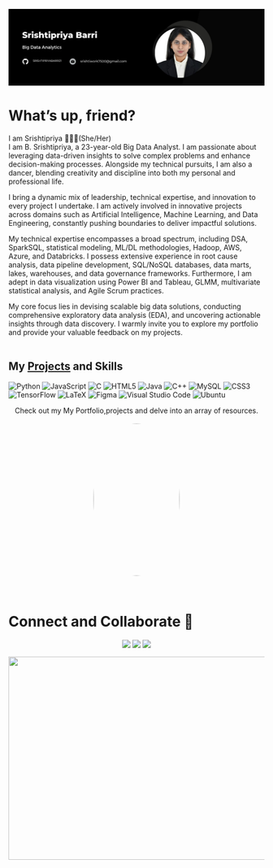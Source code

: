 [![MastHead](Cover.jpg)](https://portfolio-srishtipriya.onrender.com)

# What’s up, friend?

I am Srishtipriya 🙋🏻‍♂️(She/Her) 
<br>
I am B. Srishtipriya, a 23-year-old Big Data Analyst. I am passionate about leveraging data-driven insights to solve complex problems and enhance decision-making processes. Alongside my technical pursuits, I am also a dancer, blending creativity and discipline into both my personal and professional life.

I bring a dynamic mix of leadership, technical expertise, and innovation to every project I undertake. I am actively involved in innovative projects across domains such as Artificial Intelligence, Machine Learning, and Data Engineering, constantly pushing boundaries to deliver impactful solutions.

My technical expertise encompasses a broad spectrum, including DSA, SparkSQL, statistical modeling, ML/DL methodologies, Hadoop, AWS, Azure, and Databricks. I possess extensive experience in root cause analysis, data pipeline development, SQL/NoSQL databases, data marts, lakes, warehouses, and data governance frameworks. Furthermore, I am adept in data visualization using Power BI and Tableau, GLMM, multivariate statistical analysis, and Agile Scrum practices.

My core focus lies in devising scalable big data solutions, conducting comprehensive exploratory data analysis (EDA), and uncovering actionable insights through data discovery. I warmly invite you to explore my portfolio and provide your valuable feedback on my projects.<br><br>

## My [Projects](https://portfolio-srishtipriya.onrender.com) and Skills

![Python](https://img.shields.io/static/v1?style=for-the-badge&message=Python&color=3776AB&logo=Python&logoColor=FFFFFF&label=)
![JavaScript](https://img.shields.io/static/v1?style=for-the-badge&message=JavaScript&color=222222&logo=JavaScript&logoColor=F7DF1E&label=)
![C](https://img.shields.io/static/v1?style=for-the-badge&message=C&color=222222&logo=C&logoColor=A8B9CC&label=)
![HTML5](https://img.shields.io/static/v1?style=for-the-badge&message=HTML5&color=E34F26&logo=HTML5&logoColor=FFFFFF&label=)
![Java](https://img.shields.io/badge/-Java-000?&logo=Java&logoColor=007396)
![C++](https://img.shields.io/static/v1?style=for-the-badge&message=C%2B%2B&color=00599C&logo=C%2B%2B&logoColor=FFFFFF&label=)
![MySQL](https://img.shields.io/static/v1?style=for-the-badge&message=MySQL&color=4479A1&logo=MySQL&logoColor=FFFFFF&label=)
![CSS3](https://img.shields.io/static/v1?style=for-the-badge&message=CSS3&color=1572B6&logo=CSS3&logoColor=FFFFFF&label=)
![TensorFlow](https://img.shields.io/static/v1?style=for-the-badge&message=TensorFlow&color=FF6F00&logo=TensorFlow&logoColor=FFFFFF&label=)
![LaTeX](https://img.shields.io/static/v1?style=for-the-badge&message=LaTeX&color=008080&logo=LaTeX&logoColor=FFFFFF&label=)
![Figma](https://img.shields.io/static/v1?style=for-the-badge&message=Figma&color=F24E1E&logo=Figma&logoColor=FFFFFF&label=)
![Visual Studio Code](https://img.shields.io/static/v1?style=for-the-badge&message=Visual+Studio+Code&color=007ACC&logo=Visual+Studio+Code&logoColor=FFFFFF&label=)
![Ubuntu](https://img.shields.io/static/v1?style=for-the-badge&message=Ubuntu&color=E95420&logo=Ubuntu&logoColor=FFFFFF&label=)
<br>
<p align = 'center'>
Check out my My Portfolio,projects and delve into an array of resources. <br><br> 
<a href = "https://portfolio-srishtipriya.onrender.com"><img src = 'studying 📖 📖.jpg' height='300' width = '170' style="border-radius: 100%;"></a>
</p>
<br>

# Connect and Collaborate 🚀
<p align="center">
  <a href = "https://www.instagram.com/_srishtipriya__/profilecard/?igsh=MXE2c291MXV0NDBx"><img src="https://img.shields.io/badge/Instagram-E4405F?style=for-the-badge&logo=instagram&logoColor=white" /></a>
  <a href = "https://www.linkedin.com/in/srishtipriya-b-9407961b6"><img src="https://img.shields.io/badge/LinkedIn-0077B5?style=for-the-badge&logo=linkedin&logoColor=white" /></a>
  <a href = "mailto:srishtirao7500@gmail.com"><img src="https://img.shields.io/badge/Gmail-D14836?style=for-the-badge&logo=gmail&logoColor=white" /></a>
</p>
<img src="download.gif" width="1128" height="400"/>
<!-- Markdown -->

